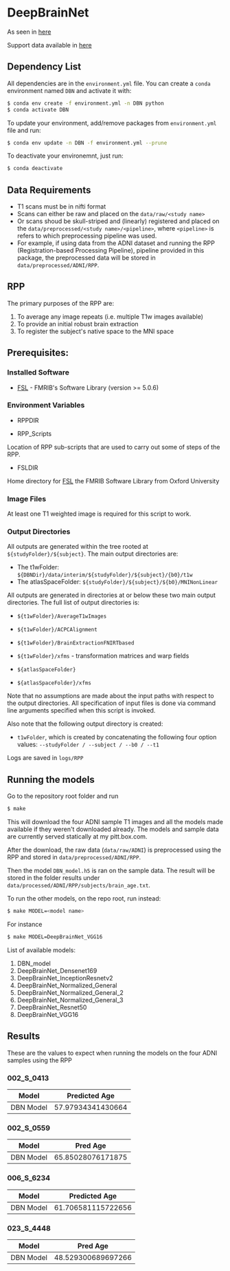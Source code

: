 # DeepBrainNet
As seen in [here](https://academic.oup.com/brain/article-abstract/143/7/2312/5863667?redirectedFrom=fulltext)

Support data available in [here](https://github.com/vishnubashyam/DeepBrainNet)
## Dependency List

All dependencies are in the `environment.yml` file. You can create a `conda` environment named `DBN` and activate it with:
```bash
$ conda env create -f environment.yml -n DBN python
$ conda activate DBN
```
To update your environment, add/remove packages from `environment.yml` file and run:
```bash
$ conda env update -n DBN -f environment.yml --prune
```
To deactivate your environemnt, just run:
```bash
$ conda deactivate
```

## Data Requirements

- T1 scans must be in nifti format
- Scans can either be raw and placed on the `data/raw/<study name>`
- Or scans shoud be skull-striped and (linearly) registered and placed on the `data/preprocessed/<study name>/<pipeline>`, where `<pipeline>` is refers to which preprocessing pipeline was used.
- For example, if using data from the ADNI dataset and running the RPP (Registration-based Processing Pipeline), pipeline provided in this package, the preprocessed data will be stored in `data/preprocessed/ADNI/RPP`.

## RPP
The primary purposes of the RPP are:

1. To average any image repeats (i.e. multiple T1w images available)
2. To provide an initial robust brain extraction
3. To register the subject's native space to the MNI space

## Prerequisites:

### Installed Software

* [FSL][FSL] - FMRIB's Software Library (version >= 5.0.6)

### Environment Variables

* RPPDIR

* RPP_Scripts

Location of RPP sub-scripts that are used to carry out some of steps of the RPP.

* FSLDIR

Home directory for [FSL][FSL] the FMRIB Software Library from Oxford
University

### Image Files

At least one T1 weighted image is required for this script to work.

### Output Directories

All outputs are generated within the tree rooted
at `${studyFolder}/${subject}`.  The main output directories are:

* The t1wFolder: `${DBNDir}/data/interim/${studyFolder}/${subject}/{b0}/t1w`
* The atlasSpaceFolder: `${studyFolder}/${subject}/${b0}/MNINonLinear`

All outputs are generated in directories at or below these two main
output directories.  The full list of output directories is:

* `${t1wFolder}/AverageT1wImages`
* `${t1wFolder}/ACPCAlignment`
* `${t1wFolder}/BrainExtractionFNIRTbased`
* `${t1wFolder}/xfms` - transformation matrices and warp fields

* `${atlasSpaceFolder}`
* `${atlasSpaceFolder}/xfms`

Note that no assumptions are made about the input paths with respect to the
output directories. All specification of input files is done via command
line arguments specified when this script is invoked.

Also note that the following output directory is created:

* `t1wFolder`, which is created by concatenating the following four option
values: `--studyFolder / --subject / --b0 / --t1`

Logs are saved in `logs/RPP`

<!-- References -->
[FSL]: http://fsl.fmrib.ox.ac.uk

## Running the models

Go to the repository root folder and run
```bash
$ make
```
This will download the four ADNI sample T1 images and all the models made available if they weren't downloaded already. The models and sample data are currently served statically at my pitt.box.com.

After the download, the raw data (`data/raw/ADNI`) is preprocessed using the RPP and stored in `data/preprocessed/ADNI/RPP`.

Then the model `DBN_model.h5` is ran on the sample data. The result will be stored in the folder results under `data/processed/ADNI/RPP/subjects/brain_age.txt`.

To run the other models, on the repo root, run instead:
```bash
$ make MODEL=<model name>
```
For instance
```bash
$ make MODEL=DeepBrainNet_VGG16
```
List of available models:
1. DBN_model
2. DeepBrainNet_Densenet169
3. DeepBrainNet_InceptionResnetv2
4. DeepBrainNet_Normalized_General
5. DeepBrainNet_Normalized_General_2
6. DeepBrainNet_Normalized_General_3
7. DeepBrainNet_Resnet50
8. DeepBrainNet_VGG16

## Results

These are the values to expect when running the models on the four ADNI samples using the RPP

### 002_S_0413
| Model                    | Predicted Age      |
|--------------------------|--------------------|
| DBN Model                | 57.97934341430664  |

### 002_S_0559
| Model                    | Pred Age           |
|--------------------------|--------------------|
| DBN Model                | 65.85028076171875  |

### 006_S_6234
| Model                    | Predicted Age      |
|--------------------------|--------------------|
| DBN Model                | 61.706581115722656 |

### 023_S_4448
| Model                    | Pred Age           |
|--------------------------|--------------------|
| DBN Model                | 48.529300689697266 |
